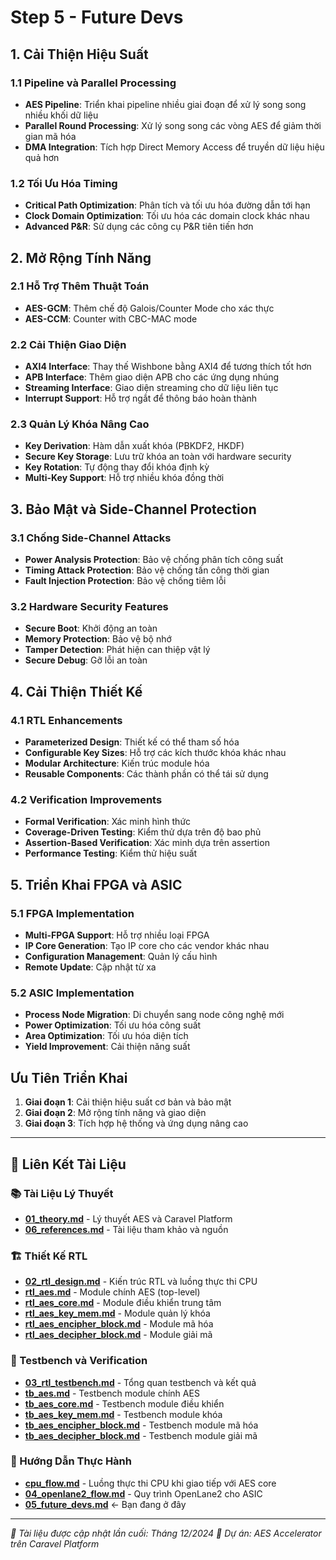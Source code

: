 # Step 5 - Future Devs


## 1. Cải Thiện Hiệu Suất

### 1.1 Pipeline và Parallel Processing
- **AES Pipeline**: Triển khai pipeline nhiều giai đoạn để xử lý song song nhiều khối dữ liệu
- **Parallel Round Processing**: Xử lý song song các vòng AES để giảm thời gian mã hóa
- **DMA Integration**: Tích hợp Direct Memory Access để truyền dữ liệu hiệu quả hơn

### 1.2 Tối Ưu Hóa Timing
- **Critical Path Optimization**: Phân tích và tối ưu hóa đường dẫn tới hạn
- **Clock Domain Optimization**: Tối ưu hóa các domain clock khác nhau
- **Advanced P&R**: Sử dụng các công cụ P&R tiên tiến hơn

## 2. Mở Rộng Tính Năng

### 2.1 Hỗ Trợ Thêm Thuật Toán
- **AES-GCM**: Thêm chế độ Galois/Counter Mode cho xác thực
- **AES-CCM**: Counter with CBC-MAC mode

### 2.2 Cải Thiện Giao Diện
- **AXI4 Interface**: Thay thế Wishbone bằng AXI4 để tương thích tốt hơn
- **APB Interface**: Thêm giao diện APB cho các ứng dụng nhúng
- **Streaming Interface**: Giao diện streaming cho dữ liệu liên tục
- **Interrupt Support**: Hỗ trợ ngắt để thông báo hoàn thành

### 2.3 Quản Lý Khóa Nâng Cao
- **Key Derivation**: Hàm dẫn xuất khóa (PBKDF2, HKDF)
- **Secure Key Storage**: Lưu trữ khóa an toàn với hardware security
- **Key Rotation**: Tự động thay đổi khóa định kỳ
- **Multi-Key Support**: Hỗ trợ nhiều khóa đồng thời

## 3. Bảo Mật và Side-Channel Protection

### 3.1 Chống Side-Channel Attacks
- **Power Analysis Protection**: Bảo vệ chống phân tích công suất
- **Timing Attack Protection**: Bảo vệ chống tấn công thời gian
- **Fault Injection Protection**: Bảo vệ chống tiêm lỗi

### 3.2 Hardware Security Features
- **Secure Boot**: Khởi động an toàn
- **Memory Protection**: Bảo vệ bộ nhớ
- **Tamper Detection**: Phát hiện can thiệp vật lý
- **Secure Debug**: Gỡ lỗi an toàn

## 4. Cải Thiện Thiết Kế

### 4.1 RTL Enhancements
- **Parameterized Design**: Thiết kế có thể tham số hóa
- **Configurable Key Sizes**: Hỗ trợ các kích thước khóa khác nhau
- **Modular Architecture**: Kiến trúc module hóa
- **Reusable Components**: Các thành phần có thể tái sử dụng

### 4.2 Verification Improvements
- **Formal Verification**: Xác minh hình thức
- **Coverage-Driven Testing**: Kiểm thử dựa trên độ bao phủ
- **Assertion-Based Verification**: Xác minh dựa trên assertion
- **Performance Testing**: Kiểm thử hiệu suất

## 5. Triển Khai FPGA và ASIC

### 5.1 FPGA Implementation
- **Multi-FPGA Support**: Hỗ trợ nhiều loại FPGA
- **IP Core Generation**: Tạo IP core cho các vendor khác nhau
- **Configuration Management**: Quản lý cấu hình
- **Remote Update**: Cập nhật từ xa

### 5.2 ASIC Implementation
- **Process Node Migration**: Di chuyển sang node công nghệ mới
- **Power Optimization**: Tối ưu hóa công suất
- **Area Optimization**: Tối ưu hóa diện tích
- **Yield Improvement**: Cải thiện năng suất


## Ưu Tiên Triển Khai

1. **Giai đoạn 1**: Cải thiện hiệu suất cơ bản và bảo mật
2. **Giai đoạn 2**: Mở rộng tính năng và giao diện
3. **Giai đoạn 3**: Tích hợp hệ thống và ứng dụng nâng cao

---

## 🔗 Liên Kết Tài Liệu

### **📚 Tài Liệu Lý Thuyết**
- **[01_theory.md](01_theory.md)** - Lý thuyết AES và Caravel Platform
- **[06_references.md](06_references.md)** - Tài liệu tham khảo và nguồn

### **🏗️ Thiết Kế RTL**
- **[02_rtl_design.md](02_rtl_design.md)** - Kiến trúc RTL và luồng thực thi CPU
- **[rtl_aes.md](rtl_aes.md)** - Module chính AES (top-level)
- **[rtl_aes_core.md](rtl_aes_core.md)** - Module điều khiển trung tâm
- **[rtl_aes_key_mem.md](rtl_aes_key_mem.md)** - Module quản lý khóa
- **[rtl_aes_encipher_block.md](rtl_aes_encipher_block.md)** - Module mã hóa
- **[rtl_aes_decipher_block.md](rtl_aes_decipher_block.md)** - Module giải mã

### **🧪 Testbench và Verification**
- **[03_rtl_testbench.md](03_rtl_testbench.md)** - Tổng quan testbench và kết quả
- **[tb_aes.md](tb_aes.md)** - Testbench module chính AES
- **[tb_aes_core.md](tb_aes_core.md)** - Testbench module điều khiển
- **[tb_aes_key_mem.md](tb_aes_key_mem.md)** - Testbench module khóa
- **[tb_aes_encipher_block.md](tb_aes_encipher_block.md)** - Testbench module mã hóa
- **[tb_aes_decipher_block.md](tb_aes_decipher_block.md)** - Testbench module giải mã

### **🔧 Hướng Dẫn Thực Hành**
- **[cpu_flow.md](cpu_flow.md)** - Luồng thực thi CPU khi giao tiếp với AES core
- **[04_openlane2_flow.md](04_openlane2_flow.md)** - Quy trình OpenLane2 cho ASIC
- **[05_future_devs.md](05_future_devs.md)** ← Bạn đang ở đây

---

*📝 Tài liệu được cập nhật lần cuối: Tháng 12/2024*
*🔧 Dự án: AES Accelerator trên Caravel Platform*

